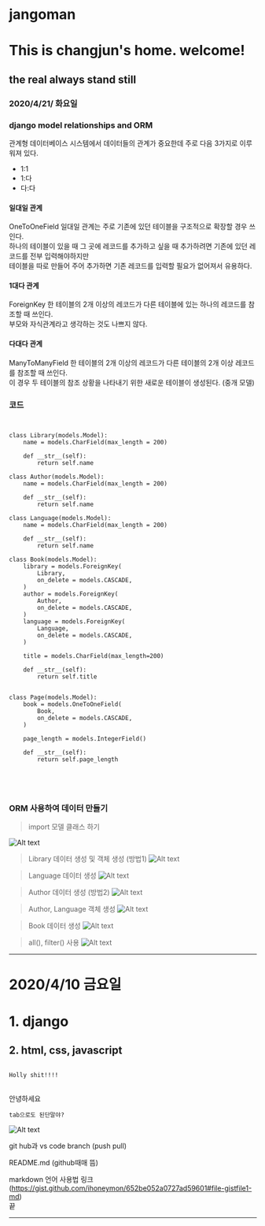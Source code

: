 # jangoman

This is changjun's home. welcome!
===

the real always stand still
----

### 2020/4/21/ 화요일
### django model relationships and ORM

관계형 데이터베이스 시스템에서 데이터들의 관계가 중요한데 주로 다음 3가지로 이루워져 있다.
* 1:1 
* 1:다
* 다:다

#### 일대일 관계
OneToOneField
일대일 관계는 주로 기존에 있던 테이블을 구조적으로 확장할 경우 쓰인다.        
하나의 테이블이 있을 때 그 곳에 레코드를 추가하고 싶을 때 추가하려면 기존에 있던 레코드를 전부 입력해야하지만      
테이블을 따로 만들어 주어 추가하면 기존 레코드를 입력할 필요가 없어져서 유용하다.      

#### 1대다 관계
ForeignKey
한 테이블의 2개 이상의 레코드가 다른 테이블에 있는 하나의 레코드를 참조할 때 쓰인다.       
부모와 자식관계라고 생각하는 것도 나쁘지 않다.      

#### 다대다 관계
ManyToManyField
한 테이블의 2개 이상의 레코드가 다른 테이블의 2개 이상 레코드를 참조할 때 쓰인다.        
이 경우 두 테이블의 참조 상황을 나타내기 위한 새로운 테이블이 생성된다. (중개 모델)       

### 코드

<pre>
<code>

class Library(models.Model):
    name = models.CharField(max_length = 200)

    def __str__(self):
        return self.name

class Author(models.Model):
    name = models.CharField(max_length = 200)

    def __str__(self):
        return self.name

class Language(models.Model):
    name = models.CharField(max_length = 200)
    
    def __str__(self):
        return self.name

class Book(models.Model):
    library = models.ForeignKey(
        Library,
        on_delete = models.CASCADE,
    )
    author = models.ForeignKey(
        Author,
        on_delete = models.CASCADE,
    )
    language = models.ForeignKey(
        Language,
        on_delete = models.CASCADE,
    )

    title = models.CharField(max_length=200)
    
    def __str__(self):
        return self.title


class Page(models.Model):
    book = models.OneToOneField(
        Book,
        on_delete = models.CASCADE,
    )

    page_length = models.IntegerField()

    def __str__(self):
        return self.page_length

</pre>
</code>

### ORM 사용하여 데이터 만들기

> import 모델 클래스 하기

![Alt text](/1.JPG)

> Library 데이터 생성 및 객체 생성 (방법1)
![Alt text](/2.JPG)


> Language 데이터 생성
![Alt text](/3.JPG)


> Author 데이터 생성 (방법2)
![Alt text](/4.JPG)


> Author, Language 객체 생성
![Alt text](/캡처5.JPG)


> Book 데이터 생성
![Alt text](/6.JPG)


> all(), filter() 사용
![Alt text](/7.JPG)


***

# 2020/4/10 금요일
#   1. django
##  2. html, css, javascript

<pre>
<code>
Holly shit!!!!
</code>
</pre>

안녕하세요

    tab으로도 된단말야?
  

![Alt text](/명언.jpg)


git hub과 vs code branch (push pull)

README.md (github때매 뜸)   

markdown 언어 사용법 링크   
(https://gist.github.com/ihoneymon/652be052a0727ad59601#file-gistfile1-md)   
끝
***
